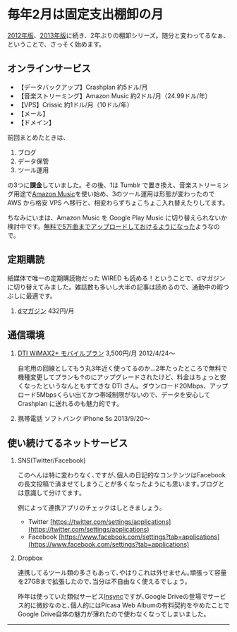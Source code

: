 # 毎年2月は固定支出棚卸の月

[2012年版](http://harupong-blog.github.io/2012/02/taking_inventory_of_internet_on_every_february/)、[2013年版](http://harupong-blog.github.io/2013/03/taking_inventory_of_internet_on_every_february_2013/)に続き、2年ぶりの棚卸シリーズ。随分と変わってるなぁ、ということで、さっそく始めます。

## オンラインサービス

- 【データバックアップ】Crashplan 約5ドル/月
- 【音楽ストリーミング】Amazon Music 約2ドル/月（24.99ドル/年）
- 【VPS】Crissic 約1ドル/月（10ドル/年）
- 【メール】
- 【ドメイン】

前回まとめたときは、

1. ブログ
1. データ保管
1. ツール運用

の3つに**課金**していました。その後、1は Tumblr で置き換え、音楽ストリーミング用途で[Amazon Music](http://harupong-blog.github.io/2013/06/comparing_personal_music_streaming_service.md)を使い始め、3のツール運用は形態が変わったので AWS から格安 VPS へ移行と、相変わらずちょこちょこ入れ替えたりしてます。

ちなみにいまは、Amazon Music を Google Play Music に切り替えられないか検討中です。[無料で5万曲までアップロードしておけるようになった](http://www.theverge.com/2015/2/25/8107131/google-play-music-song-upload-limit)ようなので。

## 定期購読

紙媒体で唯一の定期購読物だった WIRED も読める！ということで、dマガジンに切り替えてみました。雑誌数も多いし大半の記事は読めるので、通勤中の暇つぶしに最適です。

1. [dマガジン](https://magazine.dmkt-sp.jp/) 432円/月

## 通信環境

1. [DTI WiMAX2+ モバイルプラン](http://dream.jp/mb/wm2plus/) 3,500円/月 2012/4/24～

    自宅用の回線としてもう丸3年近く使ってるのか…2年たったところで無料で機種変更してプランも↑のにアップグレードされたけど、料金はちょっと安くなったというなんともすてきな DTI さん。ダウンロード20Mbps、アップロード5Mbpsくらい出てかつ帯域制限がないので、データを安心して Crashplan に送れるのも魅力的です。

2. 携帯電話 ソフトバンク iPhone 5s 2013/9/20～

    

## 使い続けてるネットサービス

1. SNS(Twitter/Facebook)

    このへんは特に変わりなく､ですが､個人の日記的なコンテンツはFacebookの長文投稿で済ませてしまうことが多くなったようにも思います｡ブログとは意識して分けてます｡

    例によって連携アプリのチェックはしときましょう｡

	- Twitter [https://twitter.com/settings/applications](https://twitter.com/settings/applications)
	- Facebook [https://www.facebook.com/settings?tab=applications](https://www.facebook.com/settings?tab=applications)

3. Dropbox

    連携してるツール類の多さもあって､やはりこれは外せません｡頑張って容量を27GBまで拡張したので､当分は不自由なく使えるでしょう｡

    昨年は使っていた類似サービス[Insync](https://www.insynchq.com/)ですが､Google Driveの登場でサービス的に微妙なのと､個人的にはPicasa Web Albumの有料契約をやめたことでGoogle Drive自体の魅力が薄れたので使わなくなってしまいました｡

-----------------
